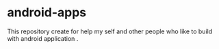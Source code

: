 # android-apps
This repository create for help my self and other people who like to build with android application .
